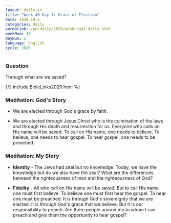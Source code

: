 ```yaml
---
layout: daily-en
title: "Week 40 Day 1: Grace of Election"
date: 2020-10-5 
categories: daily
permalink: /en/daily/2020/wk40-day1-daily.html
weekNum: 40
dayNum: 1
language: English
cycle: 2020
---
```

### Question     
Through what are we saved?

{% include BibleLinks2020.html %} 

### Meditation: God's Story   
+ We are elected through God's grace by faith. 

+ We are elected through Jesus Christ who is the culmination of the laws and through His death and resurrection for us. Everyone who calls on His name will be saved. To call on His name, one needs to believe. To believe, one needs to hear gospel. To hear gospel, one needs to be preached. 

### Meditation: My Story   
+ **Identity** - The Jews had zeal but no knowledge. Today, we have the knowledge but do we also have the zeal? What are the differences between the righteousness of man and the righteousness of God? 

+ **Fidelity** - All who call on His name will be saved. But to call His name one must first believe. To believe one must first hear the gospel. To hear one must be preached. It is through God's sovereignty that we are elected. It is through God's grace that we believe. But it is our responsibility to preach. Are there people around me to whom I can preach and give them the opportunity to hear gospel?  
